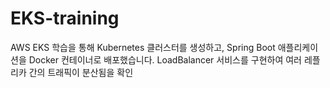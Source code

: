 # EKS-training
AWS EKS 학습을 통해 Kubernetes 클러스터를 생성하고, Spring Boot 애플리케이션을 Docker 컨테이너로 배포했습니다. LoadBalancer 서비스를 구현하여 여러 레플리카 간의 트래픽이 분산됨을 확인
